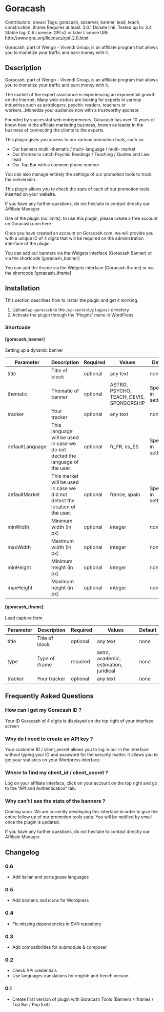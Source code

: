 # Goracash

Contributors: davaxi
Tags: goracash, adserver, banner, lead, teach, construction, iframe
Requires at least: 3.0.1
Donate link:
Tested up to: 3.4
Stable tag: 0.6
License: GPLv2 or later
License URI: http://www.gnu.org/licenses/gpl-2.0.html

Goracash, part of Wengo - Vivendi Group, is an affiliate program that allows you to monetize your traffic and earn money with it.

## Description

Goracash, part of Wengo - Vivendi Group, is an affiliate program that allows you to monetize your traffic and earn money with it.

The market of the expert assistance is experiencing an exponential growth on the Internet. Many web visitors are looking for experts in various industries such as astrologers, psychic readers, teachers or workers...Monetize your audience now with a trustworthy sponsor.

Founded by successful web entrepreneurs, Goracash has over 10 years of know-how in the affiliate marketing business, known as leader in the business of connecting the clients to the experts.

This plugin gives you access to our various promotion tools, such as:
-	Our banners multi -thematic / multi- language / multi- market
-	Our iframes to catch Psychic Readings / Teaching / Quotes and Law lead
-	Our Top Bar with a common phone number

You can also manage entirely the settings of our promotion tools to track the conversion.

This plugin allows you to check the stats of each of our promotion tools inserted on your website.

If you have any further questions, do not hesitate to contact directly our Affiliate Manager.

Use of the plugin (no limits): to use this plugin, please create a free account on Goracash.com here :

Once you have created an account on Goracash.com, we will provide you with a unique ID of 4 digits that will be required on the administration interface of the plugin.

You can add our banners via the Widgets interface (Goracash Banner) or via the shortcode [goracash_banner]

You can add the iframe via the Widgets interface (Goracash Iframe) or via the shortcode [goracash_iframe]

## Installation

This section describes how to install the plugin and get it working.

1. Upload `wp-goracash` to the `/wp-content/plugins/` directory
2. Activate the plugin through the 'Plugins' menu in WordPress

### Shortcode

#### [goracash_banner]

Setting up a dynamic banner

| Parameter       | Description                                                                   | Required | Values                                   | Default               |
| --------------- | ----------------------------------------------------------------------------- | -------- | ---------------------------------------- | --------------------- | 
| title           | Title of block                                                                | optional | any text                                 | none                  |
| thematic        | Thematic of banner                                                            | optional | ASTRO, PSYCHO, TEACH, DEVIS, SPONSORSHIP | Specified in settings |
| tracker         | Your tracker                                                                  | optional | any text                                 | none                  |
| defaultLanguage | This language will be used in case we do not dected the language of the user. | optional | fr_FR, es_ES                             | Specified in settings |
| defaultMarket   | This market will be used in case we did not detect the location of the user.  | optional | france, spain                            | Specified in settings |
| minWidth        | Minimum width (in px)                                                         | optional | integer                                  | none                  |
| maxWidth        | Maximum width (in px)                                                         | optional | integer                                  | none                  |
| minHeight       | Minimum height (in px)                                                        | optional | integer                                  | none                  |
| maxHeight       | Maximum height (in px)                                                        | optional | integer                                  | none                  |

#### [goracash_iframe]

Lead capture form

| Parameter | Description    | Required | Values                                 | Default |
| --------- | -------------- | -------- | -------------------------------------- | ------- | 
| title     | Title of block | optional | any text                               | none    |
| type      | Type of iframe | required | astro, academic, estimation, juridical | none    |
| tracker   | Your tracker   | optional | any text                               | none    |

## Frequently Asked Questions

### How can I get my Goracash ID ?

Your ID Goracash of 4 digits is displayed on the top right of your interface screen

### Why do I need to create an API key ?

Your customer ID / client_secret allows you to log in our in the interface without typing your ID and password for the security matter. It allows you to get your statistics on your Wordpress interface.

### Where to find my client_id / client_secret ?

Log on your affiliate interface, click on your account on the top right and go to the “API and Authentication” tab.

### Why can’t I see the stats of the banners ?

Coming soon. We are currently developing this interface in order to give the entire follow up of our promotion tools stats. You will be notified by email once the plugin is updated.

If you have any further questions, do not hesitate to contact directly our Affiliate Manager.

## Changelog

###  0.6

* Add italian and portuguese languages

### 0.5

* Add banners and icons for Wordpress

### 0.4

* Fix missing dependencies in SVN repository

### 0.3

* Add compatibilities for submodule & composer

### 0.2

* Check API credentials
* Use languages translations for english and french version


### 0.1

* Create first version of plugin with Goracash Tools (Banners / Iframes / Top Bar / Pop Exit)
